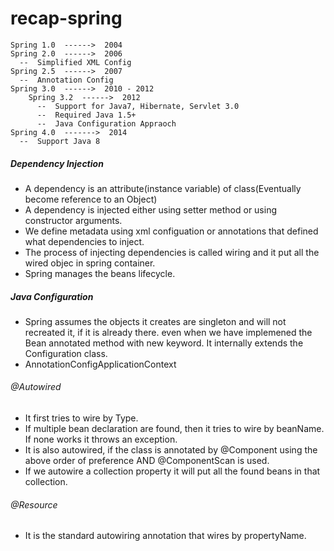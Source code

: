 # recap-spring
```
Spring 1.0  ------>  2004
Spring 2.0  ------>  2006
  --  Simplified XML Config
Spring 2.5  ------>  2007
  --  Annotation Config
Spring 3.0  ------>  2010 - 2012
    Spring 3.2  ------>  2012
      --  Support for Java7, Hibernate, Servlet 3.0
      --  Required Java 1.5+
      --  Java Configuration Appraoch
Spring 4.0  ------->  2014
  --  Support Java 8

```


##### Dependency Injection
* A dependency is an attribute(instance variable) of class(Eventually become reference to an Object)
* A dependency is injected either using setter method or using constructor arguments.
* We define metadata using xml configuation or annotations that defined what dependencies to inject.
* The process of injecting dependencies is called wiring and it put all the wired objec in spring container.
* Spring manages the beans lifecycle.


##### Java Configuration
* Spring assumes the objects it creates are singleton and will not recreated it, if it is already there. even when we have implemened the Bean annotated method with new keyword. It internally extends the Configuration class.
* AnnotationConfigApplicationContext


###### @Autowired
* It first tries to wire by Type.
* If multiple bean declaration are found, then it tries to wire by beanName. If none works it throws an exception.
* It is also autowired, if the class is annotated by @Component using the above order of preference AND @ComponentScan is used.
* If we autowire a collection property it will put all the found beans in that collection.

###### @Resource
* It is the standard autowiring annotation that wires by propertyName.

